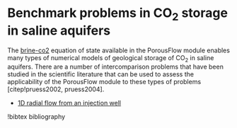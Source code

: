 # Benchmark problems in CO$_2$ storage in saline aquifers

The [brine-co2](brineco2.md) equation of state available in the PorousFlow module enables
many types of numerical models of geological storage of CO$_2$ in saline aquifers. There are
a number of intercomparison problems that have been studied in the scientific literature that
can be used to assess the applicability of the PorousFlow module to these types of problems [citep!pruess2002, pruess2004].

- [1D radial flow from an injection well](1Dradial.md)


!bibtex bibliography
